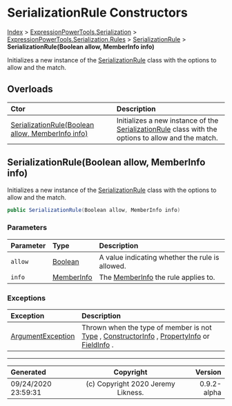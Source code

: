﻿# SerializationRule Constructors

[Index](../index.md) > [ExpressionPowerTools.Serialization](ExpressionPowerTools.Serialization.a.md) > [ExpressionPowerTools.Serialization.Rules](ExpressionPowerTools.Serialization.Rules.n.md) > [SerializationRule](ExpressionPowerTools.Serialization.Rules.SerializationRule.cs.md) > **SerializationRule(Boolean allow, MemberInfo info)**

Initializes a new instance of the [SerializationRule](ExpressionPowerTools.Serialization.Rules.SerializationRule.cs.md) class
            with the options to allow and the match.

## Overloads

| Ctor | Description |
| :-- | :-- |
| [SerializationRule(Boolean allow, MemberInfo info)](#serializationruleboolean-allow-memberinfo-info) | Initializes a new instance of the [SerializationRule](ExpressionPowerTools.Serialization.Rules.SerializationRule.cs.md) class            with the options to allow and the match. |

## SerializationRule(Boolean allow, MemberInfo info)

Initializes a new instance of the [SerializationRule](ExpressionPowerTools.Serialization.Rules.SerializationRule.cs.md) class
            with the options to allow and the match.

```csharp
public SerializationRule(Boolean allow, MemberInfo info)
```

### Parameters

| Parameter | Type | Description |
| :-- | :-- | :-- |
| `allow` | [Boolean](https://docs.microsoft.com/dotnet/api/system.boolean) | A value indicating whether the rule is allowed. |
| `info` | [MemberInfo](https://docs.microsoft.com/dotnet/api/system.reflection.memberinfo) | The [MemberInfo](https://docs.microsoft.com/dotnet/api/system.reflection.memberinfo) the rule applies to. |

### Exceptions

| Exception | Description |
| :-- | :-- |
| [ArgumentException](https://docs.microsoft.com/dotnet/api/system.argumentexception) | Thrown when the type of member is not [Type](https://docs.microsoft.com/dotnet/api/system.type) , [ConstructorInfo](https://docs.microsoft.com/dotnet/api/system.reflection.constructorinfo) , [PropertyInfo](https://docs.microsoft.com/dotnet/api/system.reflection.propertyinfo) or [FieldInfo](https://docs.microsoft.com/dotnet/api/system.reflection.fieldinfo) . |


---

| Generated | Copyright | Version |
| :-- | :-: | --: |
| 09/24/2020 23:59:31 | (c) Copyright 2020 Jeremy Likness. | 0.9.2-alpha |
